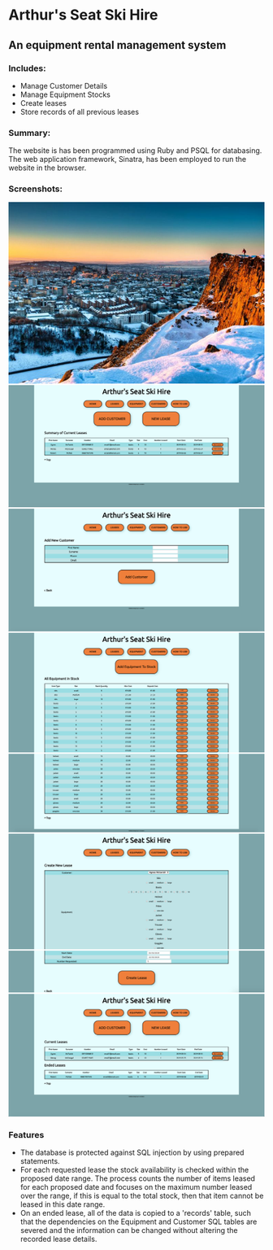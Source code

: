 # Arthur's Seat Ski Hire

## An equipment rental management system

### Includes:
 - Manage Customer Details
 - Manage Equipment Stocks
 - Create leases 
 - Store records of all previous leases

### Summary:
The website is has been programmed using Ruby and PSQL for databasing. The web application framework, Sinatra, has been employed to run the website in the browser.

### Screenshots:

![test image](public/background.JPG)
![home page](public/screenshot1.png)
![Customer Details](public/screenshot2.png)
![Equipment Details 1](public/screenshot3.png)
![Equipment Details 2](public/screenshot4.png)
![Create lease 1](public/screenshot5.png)
![Create lease 2](public/screenshot6.png)
![Current and Ended Leases](public/screenshot7.png)


### Features
- The database is protected against SQL injection by using prepared statements. 
- For each requested lease the stock availability is checked within the proposed date range. The process counts the number of items leased for each proposed date and focuses on the maximum number leased over the range, if this is equal to the total stock, then that item cannot be leased in this date range.
- On an ended lease, all of the data is copied to a 'records' table, such that the dependencies on the Equipment and Customer SQL tables are severed and the information can be changed without altering the recorded lease details. 
